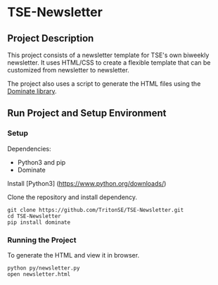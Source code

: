 # TSE-Newsletter

## Project Description

This project consists of a newsletter template for TSE's own biweekly newsletter. It uses HTML/CSS to create a flexible template that can be customized from newsletter to newsletter.

The project also uses a script to generate the HTML files using the [Dominate library](https://github.com/Knio/dominate).

## Run Project and Setup Environment
### Setup
Dependencies:
- Python3 and pip
- Dominate

Install [Python3] (https://www.python.org/downloads/)

Clone the repository and install dependency.
```
git clone https://github.com/TritonSE/TSE-Newsletter.git
cd TSE-Newsletter
pip install dominate
```

### Running the Project

To generate the HTML and view it in browser.
```
python py/newsletter.py
open newsletter.html
```